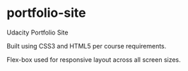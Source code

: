 # portfolio-site
Udacity Portfolio Site

Built using CSS3 and HTML5 per course requirements.

Flex-box used for responsive layout across all screen sizes.
